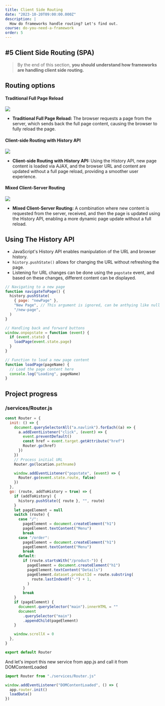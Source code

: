 ```yaml
---
title: Client Side Routing
date: "2023-10-20T09:00:00.000Z"
description: |
  How do frameworks handle routing? Let's find out.
course: do-you-need-a-framework
order: 5
---
```


## #5 Client Side Routing (SPA)

> By the end of this section, **you should understand how frameworks are handling client side routing.**

## Routing options

#### Traditional Full Page Reload

[![](https://mermaid.ink/img/pako:eNpNzjsOgzAMBuCrIM_0AhkYqo6dyprFSkxAIgl1klYV4u41Cn14sn9_sryCiZZAQaJ7oWDoMqFj9Do0UmeOz0R86rqe-EGsmtvOUm4WdFRN3Qg5sJIk2D_wO_IV14hVQAue2ONk5YV19xrySJ40KGktDVjmrEGHTSiWHPtXMKAyF2qBY3EjqAHnJFNZLObP_0e6vQFao0xd?type=png)](https://mermaid.live/edit#pako:eNpNzjsOgzAMBuCrIM_0AhkYqo6dyprFSkxAIgl1klYV4u41Cn14sn9_sryCiZZAQaJ7oWDoMqFj9Do0UmeOz0R86rqe-EGsmtvOUm4WdFRN3Qg5sJIk2D_wO_IV14hVQAue2ONk5YV19xrySJ40KGktDVjmrEGHTSiWHPtXMKAyF2qBY3EjqAHnJFNZLObP_0e6vQFao0xd)

- **Traditional Full Page Reload:** The browser requests a page from the server, which sends back the full page content, causing the browser to fully reload the page.

#### Client-side Routing with History API

[![](https://mermaid.ink/img/pako:eNp1TzGKAzEM_IpQdYHcB1wEclx1bQhc4UbY2l0Tr7yxpSwh5O_nHNtGhZgRoxnpgaFERoeNr8YS-DvRWGn2Ar2-alkb18_DYUMOzr1DyClcGuQkl7fCxdp0UlL-2AFJhFwogvAKoYiyKNwSwfHn-Ps-aol9HRYaGdakUzGFwXKGyi8z3OPMdaYU-_mPl4tHnXhmj67DyANZVo9enl1KpuV0l4BOq_Eea7FxQjdQbp3Zf9T2-zZ9_gFtxmIf?type=png)](https://mermaid.live/edit#pako:eNp1TzGKAzEM_IpQdYHcB1wEclx1bQhc4UbY2l0Tr7yxpSwh5O_nHNtGhZgRoxnpgaFERoeNr8YS-DvRWGn2Ar2-alkb18_DYUMOzr1DyClcGuQkl7fCxdp0UlL-2AFJhFwogvAKoYiyKNwSwfHn-Ps-aol9HRYaGdakUzGFwXKGyi8z3OPMdaYU-_mPl4tHnXhmj67DyANZVo9enl1KpuV0l4BOq_Eea7FxQjdQbp3Zf9T2-zZ9_gFtxmIf)

- **Client-side Routing with History API:** Using the History API, new page content is loaded via AJAX, and the browser URL and content are updated without a full page reload, providing a smoother user experience.

#### Mixed Client-Server Routing

[![](https://mermaid.ink/img/pako:eNp1UE1rwzAM_StCpw66P-BDoaOnHRcKO_gibCUxTeTMlhtG6X-fQ3IIhekg9MR7Tx8PdNEzGsz8U1gcXwJ1iUYrUOMjxTlzej-dtsrAtWZwQ3C3DEOQ2yux4XRfeF-LX1ZoYwLhGVwUZVG4B4Lz5_l71a3svX_D4veCfxeZSu4bJeXDG1DVlMlXABN1DHPQfm-CRxw5jRR8vfSxWFrUnke2aGrpuaUyqEUrz0qlorH5FYdGU-Ejpli6Hk1LQ65onbO9aes-_wAojHD8?type=png)](https://mermaid.live/edit#pako:eNp1UE1rwzAM_StCpw66P-BDoaOnHRcKO_gibCUxTeTMlhtG6X-fQ3IIhekg9MR7Tx8PdNEzGsz8U1gcXwJ1iUYrUOMjxTlzej-dtsrAtWZwQ3C3DEOQ2yux4XRfeF-LX1ZoYwLhGVwUZVG4B4Lz5_l71a3svX_D4veCfxeZSu4bJeXDG1DVlMlXABN1DHPQfm-CRxw5jRR8vfSxWFrUnke2aGrpuaUyqEUrz0qlorH5FYdGU-Ejpli6Hk1LQ65onbO9aes-_wAojHD8)

- **Mixed Client-Server Routing:** A combination where new content is requested from the server, received, and then the page is updated using the History API, enabling a more dynamic page update without a full reload.

## Using The History API

- JavaScript's History API enables manipulation of the URL and browser history.
- `history.pushState()` allows for changing the URL without refreshing the page.
- Listening for URL changes can be done using the `popstate` event, and based on these changes, different content can be displayed.

```javascript
// Navigating to a new page
function navigateToPage() {
  history.pushState(
    { page: "newPage" },
    "New Page", // This argument is ignored, can be anthying like null or undefined
    "/new-page",
  )
}

// Handling back and forward buttons
window.onpopstate = function (event) {
  if (event.state) {
    loadPage(event.state.page)
  }
}

// Function to load a new page content
function loadPage(pageName) {
  // Load the page content here
  console.log("Loading", pageName)
}
```

## Project progress

### /services/Router.js

```javascript
const Router = {
  init: () => {
    document.querySelectorAll("a.navlink").forEach((a) => {
      a.addEventListener("click", (event) => {
        event.preventDefault()
        const href = event.target.getAttribute("href")
        Router.go(href)
      })
    })
    // Process initial URL
    Router.go(location.pathname)

    window.addEventListener("popstate", (event) => {
      Router.go(event.state.route, false)
    })
  },
  go: (route, addToHistory = true) => {
    if (addToHistory) {
      history.pushState({ route }, "", route)
    }
    let pageElement = null
    switch (route) {
      case "/":
        pageElement = document.createElement("h1")
        pageElement.textContent("Menu")
        break
      case "/order":
        pageElement = document.createElement("h1")
        pageElement.textContent("Menu")
        break
      default:
        if (route.startsWith("/product-")) {
          pageElement = document.createElement("h1")
          pageElement.textContent("Details")
          pageElement.dataset.productId = route.substring(
            route.lastIndexOf("-") + 1,
          )
        }
        break
    }
    if (pageElement) {
      document.querySelector("main").innerHTML = ""
      document
        .querySelector("main")
        .appendChild(pageElement)
    }

    window.scrollX = 0
  },
}

export default Router
```

And let's import this new service from app.js and call it from DOMContentLoaded

```javascript
import Router from "./services/Router.js"

window.addEventListener("DOMContentLoaded", () => {
  app.router.init()
  loadData()
})
```
